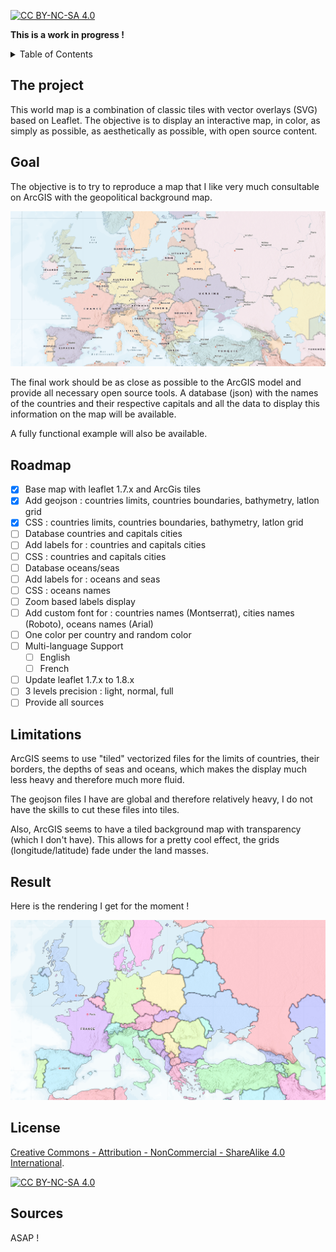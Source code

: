 [![CC BY-NC-SA 4.0][license-shield]][license-url]

**This is a work in progress !**

<details>
  <summary>Table of Contents</summary>
  <ol>
    <li><a href="#the-project">The project</a></li>
    <li><a href="#goal">Goal</a></li>
    <li><a href="#roadmap">Roadmap</a></li>
    <li><a href="#limitations">Limitations</a></li>
    <li><a href="#result">Result</a></li>
    <li><a href="#license">License</a></li>
    <li><a href="#sources">Sources</a></li>
  </ol>
</details>

## The project

This world map is a combination of classic tiles with vector overlays (SVG) based on Leaflet.
The objective is to display an interactive map, in color, as simply as possible, as aesthetically as possible, with open source content.

## Goal

The objective is to try to reproduce a map that I like very much consultable on ArcGIS with the geopolitical background map.

[![ArcGIS map][arcgis-screenshot]](https://www.arcgis.com/apps/mapviewer/)

The final work should be as close as possible to the ArcGIS model and provide all necessary open source tools. A database (json) with the names of the countries and their respective capitals and all the data to display this information on the map will be available.

A fully functional example will also be available.

## Roadmap

- [x] Base map with leaflet 1.7.x and ArcGis tiles
- [x] Add geojson : countries limits, countries boundaries, bathymetry, latlon grid
- [x] CSS : countries limits, countries boundaries, bathymetry, latlon grid
- [ ] Database countries and capitals cities
- [ ] Add labels for : countries and capitals cities
- [ ] CSS : countries and capitals cities
- [ ] Database oceans/seas
- [ ] Add labels for : oceans and seas
- [ ] CSS : oceans names
- [ ] Zoom based labels display
- [ ] Add custom font for : countries names (Montserrat), cities names (Roboto), oceans names (Arial)
- [ ] One color per country and random color
- [ ] Multi-language Support
    - [ ] English
    - [ ] French
- [ ] Update leaflet 1.7.x to 1.8.x
- [ ] 3 levels precision : light, normal, full
- [ ] Provide all sources

## Limitations

ArcGIS seems to use "tiled" vectorized files for the limits of countries, their borders, the depths of seas and oceans, which makes the display much less heavy and therefore much more fluid.

The geojson files I have are global and therefore relatively heavy, I do not have the skills to cut these files into tiles.

Also, ArcGIS seems to have a tiled background map with transparency (which I don't have). This allows for a pretty cool effect, the grids (longitude/latitude) fade under the land masses.

## Result

Here is the rendering I get for the moment !

![Result map][map-screenshot]

## License

[Creative Commons - Attribution - NonCommercial - ShareAlike 4.0 International][license-url].

[![CC BY-NC-SA 4.0][license-image]][license-url]

[license-url]: https://creativecommons.org/licenses/by-nc-sa/4.0/
[license-image]: https://licensebuttons.net/l/by-nc-sa/4.0/88x31.png
[license-shield]: https://img.shields.io/badge/License-CC%20BY--NC--SA%204.0-lightgrey.svg?style=for-the-badge
[arcgis-screenshot]: map-arcgis.png
[map-screenshot]: map.png

## Sources

ASAP !